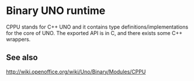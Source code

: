 # Binary UNO runtime

CPPU stands for C++ UNO and it contains type definitions/implementations for the core of UNO. The exported API is in C, and there exists some C++ wrappers.

## See also
<http://wiki.openoffice.org/wiki/Uno/Binary/Modules/CPPU>

